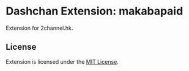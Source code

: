 # Dashchan Extension: makabapaid

Extension for 2channel.hk.

## License

Extension is licensed under the [MIT License](LICENSE).